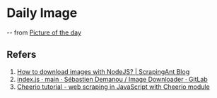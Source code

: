 # Daily Image

-- from [Picture of the day](https://commons.wikimedia.org/wiki/Main_Page)

## Refers

1. [How to download images with NodeJS? | ScrapingAnt Blog](https://scrapingant.com/blog/download-image-javascript)
2. [index.js · main · Sébastien Demanou / Image Downloader · GitLab](https://gitlab.com/demsking/image-downloader/-/blob/main/index.js)
3. [Cheerio tutorial - web scraping in JavaScript with Cheerio module](https://zetcode.com/javascript/cheerio/)

